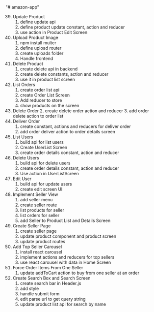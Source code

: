 "# amazon-app"

<!-- prettier-ignore -->
39. Update Product
    1. define update api
    2. define product update constant, action and reducer
    3. use action in Product Edit Screen
40. Upload Product Image
    1. npm install multer
    7. define upload router
    8. create uploads folder 
    9. Handle frontend
41. Delete Product
    1.  create delete api in backend
    2.  create delete constants, action and reducer
    3.  use it in product list screen
42. List Orders
    1. create order list api
    2. create Order List Screen
    3. Add reducer to store
    4. show products on the screen
43. Delete Order
    2. create delete order action and reducer
    3. add order delete action to order list
44. Deliver Order
    1. create constant, actions and reducers for deliver order
    2. add order deliver action to order details screen
45. List Users
    1. build api for list users
    2. Create UserList Screen
    3. create order details constant, action and reducer
46. Delete Users
    1. build api for delete users
    2. create order details constant, action and reducer
    3. Use action in UserListScreen
47. Edit User
    1. build api for update users
    2. create edit screen UI
48. Implement Seller View
    1. add seller menu
    2. create seller route
    3. list products for seller
    4. list orders for seller
    5. add Seller to Product List and Details Screen
49. Create Seller Page
    1. create seller page
    2. update product component and product screen
    3. update product routes
50. Add Top Seller Carousel
    1. install react carousel
    2. implement actions and reducers for top sellers
    3. use react carousel with data in Home Screen
51. Force Order Items From One Seller
    1.  update addToCart action to buy from one seller at an order
52. Create Search Box and Search Screen
    1. create search bar in Header.js
    2. add style
    3. handle submit form
    4. edit parse url to get query string
    5. update product list api for search by name
